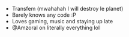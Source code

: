 - Transfem (mwahahah I will destroy le planet)
- Barely knows any code :P
- Loves gaming, music and staying up late
- @Amzoral on literally everything lol

<!---
Amzoral/Amzoral is a ✨ special ✨ repository because its `README.md` (this file) appears on your GitHub profile.
You can click the Preview link to take a look at your changes.
--->
